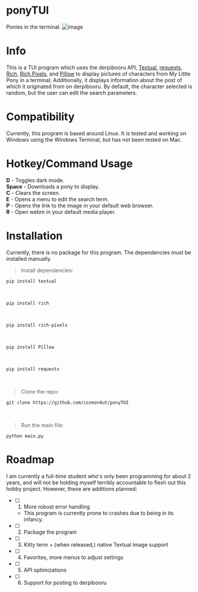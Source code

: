 # ponyTUI
Ponies in the terminal.
![image](https://github.com/cozmon4ut/ponyTUI/assets/121418834/31552469-27c3-45d2-8e79-7ba0f0b921d5)

# Info
This is a TUI program which uses the derpibooru API, [Textual](https://textual.textualize.io/), [requests](https://requests.readthedocs.io/en/latest/), [Rich](https://rich.readthedocs.io/en/stable/style.html), [Rich Pixels](https://github.com/darrenburns/rich-pixels), and [Pillow](https://pillow.readthedocs.io/en/stable/) to display pictures of characters from My Little Pony in a terminal; Additionally, it displays information about the post of which it originated from on derpibooru. By default, the character selected is random, but the user can edit the search parameters.

# Compatibility
Currently, this program is based around Linux. It is tested and working on Windows using the Windows Terminal, but has not been tested on Mac.
# Hotkey/Command Usage
**D** - Toggles dark mode. <br />
**Space** - Downloads a pony to display. <br />
**C** - Clears the screen. <br />
**E** - Opens a menu to edit the search term. <br />
**P** - Opens the link to the image in your default web browser. <br />
**R** - Open webm in your default media player. <br /> 

# Installation
Currently, there is no package for this program. The dependencies must be installed manually. <br />


> Install dependencies: 


```
pip install textual
```
<br />

```
pip install rich
```

<br />

```
pip install rich-pixels
```
<br />

```
pip install Pillow
```
<br />

```
pip install requests
```
<br />

> Clone the repo:
```
git clone https://github.com/cozmon4ut/ponyTUI
```
<br />

> Run the main file:
```
python main.py
```


# Roadmap
I am currently a full-time student who's only been programming for about 2 years, and will not be holding myself terribly accountable to flesh out this hobby project. However, these are additions planned: </br >


- [ ] 1. More robust error handling
   - This program is currently prone to crashes due to being in its infancy. </br>
- [ ] 2. Package the program 
- [ ] 3. Kitty term + (when released,) native Textual image support 
- [ ] 4. Favorites, more menus to adjust settings
- [ ] 5. API optimizations
- [ ] 6. Support for posting to derpibooru
